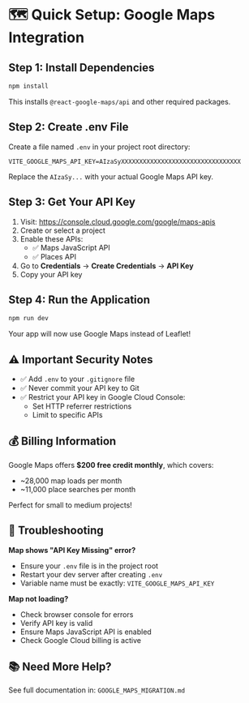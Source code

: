 # 🗺️ Quick Setup: Google Maps Integration

## Step 1: Install Dependencies

```bash
npm install
```

This installs `@react-google-maps/api` and other required packages.

## Step 2: Create .env File

Create a file named `.env` in your project root directory:

```env
VITE_GOOGLE_MAPS_API_KEY=AIzaSyXXXXXXXXXXXXXXXXXXXXXXXXXXXXXXXXX
```

Replace the `AIzaSy...` with your actual Google Maps API key.

## Step 3: Get Your API Key

1. Visit: https://console.cloud.google.com/google/maps-apis
2. Create or select a project
3. Enable these APIs:
   - ✅ Maps JavaScript API
   - ✅ Places API
4. Go to **Credentials** → **Create Credentials** → **API Key**
5. Copy your API key

## Step 4: Run the Application

```bash
npm run dev
```

Your app will now use Google Maps instead of Leaflet!

## ⚠️ Important Security Notes

- ✅ Add `.env` to your `.gitignore` file
- ✅ Never commit your API key to Git
- ✅ Restrict your API key in Google Cloud Console:
  - Set HTTP referrer restrictions
  - Limit to specific APIs

## 💰 Billing Information

Google Maps offers **$200 free credit monthly**, which covers:
- ~28,000 map loads per month
- ~11,000 place searches per month

Perfect for small to medium projects!

## 🔧 Troubleshooting

**Map shows "API Key Missing" error?**
- Ensure your `.env` file is in the project root
- Restart your dev server after creating `.env`
- Variable name must be exactly: `VITE_GOOGLE_MAPS_API_KEY`

**Map not loading?**
- Check browser console for errors
- Verify API key is valid
- Ensure Maps JavaScript API is enabled
- Check Google Cloud billing is active

## 📚 Need More Help?

See full documentation in: `GOOGLE_MAPS_MIGRATION.md`

